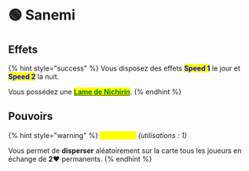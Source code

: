 # 🟢 Sanemi

## Effets

{% hint style="success" %}
Vous disposez des effets <mark style="color:blue;">**Speed 1**</mark> le jour et <mark style="color:blue;">**Speed 2**</mark> la nuit.

Vous possédez une [<mark style="color:green;">**Lame de Nichirin**</mark>](./#lame-de-nichirin).
{% endhint %}

## Pouvoirs

{% hint style="warning" %}
<mark style="color:yellow;">**Dispersion**</mark> _(utilisations : 1)_

Vous permet de **disperser** aléatoirement sur la carte tous les joueurs en échange de **2❤** permanents.
{% endhint %}
